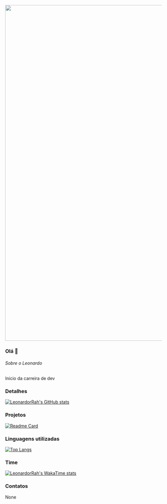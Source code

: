 <p align="center">
  <img width="1080" src="src/image/img_01.jpg">
</p>

### Olá 👋

###### Sobre o Leonardo
Inicio da carreira de dev

### Detalhes

[![LeonardorRah's GitHub stats](https://github-readme-stats.vercel.app/api?username=LeonardorRah&show_icons=true&theme=dark)](https://github.com/LeonardorRah/github-readme-stats)

### Projetos

[![Readme Card](https://github-readme-stats.vercel.app/api/pin/?username=LeonardorRah&repo=variavel&theme=dark)](https://github.com/LeonardorRah/github-readme-stats)

### Linguagens utilizadas

[![Top Langs](https://github-readme-stats.vercel.app/api/top-langs/?username=LeonardorRah&layout=compact)](https://github.com/LeonardorRah/github-readme-stats)

### Time

[![LeonardorRah's WakaTime stats](https://github-readme-stats.vercel.app/api/wakatime?username=LeonardorRah)](https://github.com/anuraghazra/github-readme-stats)

### Contatos

None
